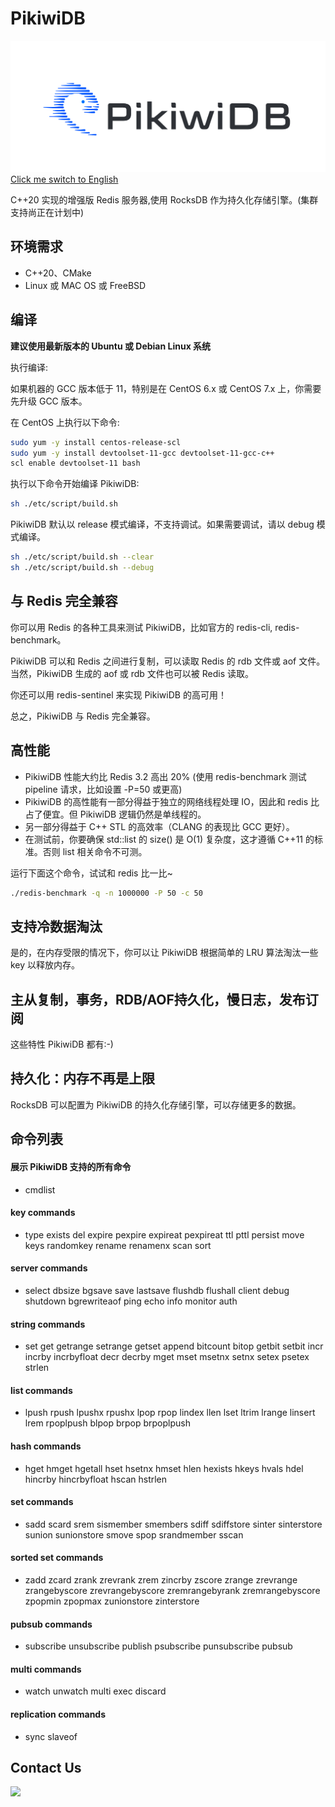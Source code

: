 # PikiwiDB
![](docs/images/pikiwidb-logo.png)
[Click me switch to English](README.en.md)

C++20 实现的增强版 Redis 服务器,使用 RocksDB 作为持久化存储引擎。(集群支持尚正在计划中)

## 环境需求

* C++20、CMake
* Linux 或 MAC OS 或 FreeBSD

## 编译

**建议使用最新版本的 Ubuntu 或 Debian Linux 系统**

执行编译:

如果机器的 GCC 版本低于 11，特别是在 CentOS 6.x 或 CentOS 7.x 上，你需要先升级 GCC 版本。

在 CentOS 上执行以下命令:

```bash
sudo yum -y install centos-release-scl
sudo yum -y install devtoolset-11-gcc devtoolset-11-gcc-c++
scl enable devtoolset-11 bash
```

执行以下命令开始编译 PikiwiDB:

```bash
sh ./etc/script/build.sh
```

PikiwiDB 默认以 release 模式编译，不支持调试。如果需要调试，请以 debug 模式编译。

```bash
sh ./etc/script/build.sh --clear
sh ./etc/script/build.sh --debug
```

## 与 Redis 完全兼容

你可以用 Redis 的各种工具来测试 PikiwiDB，比如官方的 redis-cli, redis-benchmark。

PikiwiDB 可以和 Redis 之间进行复制，可以读取 Redis 的 rdb 文件或 aof 文件。当然，PikiwiDB 生成的 aof 或 rdb 文件也可以被 Redis 读取。

你还可以用 redis-sentinel 来实现 PikiwiDB 的高可用！

总之，PikiwiDB 与 Redis 完全兼容。

## 高性能

- PikiwiDB 性能大约比 Redis 3.2 高出 20% (使用 redis-benchmark 测试 pipeline 请求，比如设置 -P=50 或更高)
- PikiwiDB 的高性能有一部分得益于独立的网络线程处理 IO，因此和 redis 比占了便宜。但 PikiwiDB 逻辑仍然是单线程的。
- 另一部分得益于 C++ STL 的高效率（CLANG 的表现比 GCC 更好）。
- 在测试前，你要确保 std::list 的 size() 是 O(1) 复杂度，这才遵循 C++11 的标准。否则 list 相关命令不可测。

运行下面这个命令，试试和 redis 比一比~
```bash
./redis-benchmark -q -n 1000000 -P 50 -c 50
```

## 支持冷数据淘汰

是的，在内存受限的情况下，你可以让 PikiwiDB 根据简单的 LRU 算法淘汰一些 key 以释放内存。

## 主从复制，事务，RDB/AOF持久化，慢日志，发布订阅

这些特性 PikiwiDB 都有:-)

## 持久化：内存不再是上限
RocksDB 可以配置为 PikiwiDB 的持久化存储引擎，可以存储更多的数据。

## 命令列表

#### 展示 PikiwiDB 支持的所有命令

- cmdlist

#### key commands

- type exists del expire pexpire expireat pexpireat ttl pttl persist move keys randomkey rename renamenx scan sort

#### server commands

- select dbsize bgsave save lastsave flushdb flushall client debug shutdown bgrewriteaof ping echo info monitor auth

#### string commands

- set get getrange setrange getset append bitcount bitop getbit setbit incr incrby incrbyfloat decr decrby mget mset msetnx setnx setex psetex strlen

#### list commands

- lpush rpush lpushx rpushx lpop rpop lindex llen lset ltrim lrange linsert lrem rpoplpush blpop brpop brpoplpush

#### hash commands

- hget hmget hgetall hset hsetnx hmset hlen hexists hkeys hvals hdel hincrby hincrbyfloat hscan hstrlen

#### set commands

- sadd scard srem sismember smembers sdiff sdiffstore sinter sinterstore sunion sunionstore smove spop srandmember sscan

#### sorted set commands

- zadd zcard zrank zrevrank zrem zincrby zscore zrange zrevrange zrangebyscore zrevrangebyscore zremrangebyrank zremrangebyscore zpopmin zpopmax zunionstore zinterstore

#### pubsub commands

- subscribe unsubscribe publish psubscribe punsubscribe pubsub

#### multi commands

- watch unwatch multi exec discard

#### replication commands

- sync slaveof
  

## Contact Us

![](docs/images/pikiwidb-wechat-cn.png)

